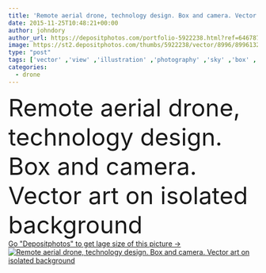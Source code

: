 ```yaml
---
title: 'Remote aerial drone, technology design. Box and camera. Vector art on isolated background'
date: 2015-11-25T10:48:21+00:00
author: johndory
author_url: https://depositphotos.com/portfolio-5922238.html?ref=64678756
image: https://st2.depositphotos.com/thumbs/5922238/vector/8996/89961320/api_thumb_450.jpg?forcejpeg=true
type: "post"
tags: ['vector' ,'view' ,'illustration' ,'photography' ,'sky' ,'box' ,'package' ,'parcel' ,'vehicle' ,'medical' ,'technology' ,'photo' ,'banner' ,'flat' ,'taking' ,'law' ,'camera' ,'remote' ,'recording' ,'delivery' ,'panoramic' ,'fly' ,'navigation' ,'military' ,'robot' ,'flight' ,'conceptual' ,'control' ,'video' ,'helicopter' ,'mechanical' ,'spy' ,'signal' ,'surveillance' ,'sensor' ,'mail' ,'aerial' ,'enforcement' ,'rotor' ,'rotorcraft' ,'robotics' ,'hover' ,'videography' ,'drones' ,'reconnaissance' ,'unmanned' ,'multicopter' ,'octocopter' ,'quadcopter' ,'quadrotor' ]
categories: 
  - drone
---
```

<div aling="center">
            <font size="60"> Remote aerial drone, technology design. Box and camera. Vector art on isolated background</font>   
</div>
<div>
    <a href='https://st2.depositphotos.com/thumbs/5922238/vector/8996/89961320/api_thumb_450.jpg?forcejpeg=true?ref=64678756' target=_blank > Go "Depositphotos" to get lage size of this picture ->
        <img href='https://st2.depositphotos.com/thumbs/5922238/vector/8996/89961320/api_thumb_450.jpg?forcejpeg=true?ref=64678756' src='https://st2.depositphotos.com/5922238/8996/v/950/depositphotos_89961320-stock-illustration-remote-aerial-drone-technology-design.jpg?forcejpeg=true' alt='Remote aerial drone, technology design. Box and camera. Vector art on isolated background' >
    </a>
</div>
